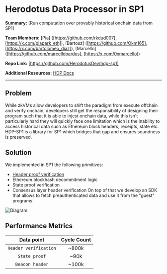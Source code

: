 # Herodotus Data Processor in SP1

**Summary:** [Run computation over provably historical onchain data from SP1]

**Team Members:** [Pia] ([https://github.com/rkdud007], [https://x.com/piapark_eth]), [Bartosz] ([https://github.com/Okm165], [https://x.com/bartolomeo_diaz]), [Marcello] ([https://github.com/marcellobardus], [https://x.com/0xmarcello])

**Repo Link:** [https://github.com/HerodotusDev/hdp-sp1]

**Additional Resources:** [HDP Docs](https://docs.herodotus.dev/herodotus-docs/developers/data-processor)

---

## Problem

While zkVMs allow developers to shift the paradigm from execute offchain and verify onchain, developers still get the responsibility of designing their program such that it is able to injest onchain data, while this isn't particularly hard they will quickly face one limitation which is the inability to access historical data such as Ethereum block headers, receipts, state etc.
HDP-SP1 is a library for SP1 which bridges that gap and ensures soundness is preserved.

## Solution

We implemented in SP1 the following primitives:

- [Header proof verification](https://docs.herodotus.dev/herodotus-docs/protocol-design/historical-block-hash-accumulator)
- Ethereum blockhash decommitment logic
- State proof verification
- Consensus layer header verification
  On top of that we develop an SDK that allows to fetch preauthenticated data and use it from the "guest" programs.

![Diagram](https://github.com/marcellobardus/zk-residency/blob/main/.github/herodotus_diagram.png?raw=true)


## Performance Metrics

| **Data point** | **Cycle Count** |
|:----------------:|:---------------:|
|        `Header verification`         | ~800k |
|       `State proof`         | ~90k |
|       `Beacon header`        | ~100k |

